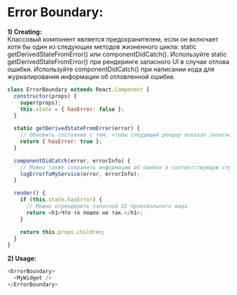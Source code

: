 # Error Boundary:

**1) Creating:**  
Классовый компонент является предохранителем, если он включает хотя бы один из следующих методов 
жизненного цикла: static getDerivedStateFromError() или componentDidCatch(). Используйте static 
getDerivedStateFromError() при рендеринге запасного UI в случае отлова ошибки. Используйте 
componentDidCatch() при написании кода для журналирования информации об отловленной ошибке.

```js
class ErrorBoundary extends React.Component {
  constructor(props) {
    super(props);
    this.state = { hasError: false };
  }

  static getDerivedStateFromError(error) {
    // Обновить состояние с тем, чтобы следующий рендер показал запасной UI.
    return { hasError: true };
  }

  componentDidCatch(error, errorInfo) {
    // Можно также сохранить информацию об ошибке в соответствующую службу журнала ошибок
    logErrorToMyService(error, errorInfo);
  }

  render() {
    if (this.state.hasError) {
      // Можно отрендерить запасной UI произвольного вида
      return <h1>Что-то пошло не так.</h1>;
    }

    return this.props.children; 
  }
}
```

**2) Usage:**

```js
<ErrorBoundary>
  <MyWidget />
</ErrorBoundary>
```